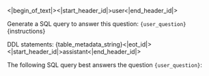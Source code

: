 <|begin_of_text|><|start_header_id|>user<|end_header_id|>

Generate a SQL query to answer this question: `{user_question}`
{instructions}

DDL statements:
{table_metadata_string}<|eot_id|><|start_header_id|>assistant<|end_header_id|>

The following SQL query best answers the question `{user_question}`:
```sql
